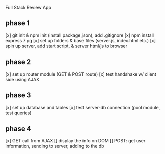 Full Stack Review App

phase 1
---
[x] git init & npm init (install package.json), add .gitignore
[x] npm install express 7 pg
[x] set up folders & base files (server.js, index.html etc.)
[x] spin up server, add start script, & server html/js to browser

phase 2
---
[x] set up router module (GET & POST route)
[x] test handshake w/ client side using AJAX

phase 3
---
[x] set up database and tables
[x] test server-db connection (pool module, test queries)

phase 4
---
[x] GET call from AJAX
[] display the info on DOM
[] POST: get user information, sending to server, adding to the db